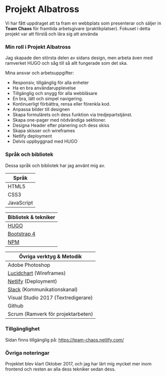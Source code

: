 # Projekt Albatross

Vi har fått uppdraget att ta fram en webbplats som presenterar och säljer in **Team Chaos** för framtida arbetsgivare (praktikplatser). Fokuset i detta projekt var att förstå och lära sig att använda 

### Min roll i Projekt Albatross

 Jag skapade den största delen av sidans design, men arbeta även med ramverket HUGO och såg till så allt fungerade som det ska.
 
 Mina ansvar och arbetsuppgifter:
 
 * Responsiv, tillgänglig för alla enheter
 * Ha en bra användarupplevelse
 * Tillgänglig och snygg för alla webbläsare
 * En bra, lätt och simpel navigering.
 * Kontinuerligt förbättra, rensa eller förenkla kod.
 * Anpassa bilder till designen
 * Skapa formulärets och dess funktion via tredjepartstjänst.
 * Skapa one-pager med nödvändiga sektioner.
 * Designa Header efter planering och dess skiss
 * Skapa skisser och wireframes
 * Netlify deployment
 * Delvis uppbyggnad med HUGO


 
 ### Språk och bibliotek
 
 Dessa språk och bibliotek har jag använt mig av.
 
Språk  |
------------- |
HTML5  |
CSS3  |
JavaScript  |

Bibliotek & tekniker|
------------- |
[HUGO](http://knockoutjs.com/)  |
[Bootstrap 4](https://getbootstrap.com/)  |
[NPM](https://www.npmjs.com/)  |

Övriga verktyg & Metodik |
------------- |
Adobe Photoshop  |
[Lucidchart](https://www.lucidchart.com/) (Wireframes)  |
[Netlify](https://netlify.com/) (Deployment) |
[Slack](https://www.slack.com/) (Kommunikationskanal) |
Visual Studio 2017 (Textredigerare) |
Github |
Scrum (Ramverk för projektarbeten) |

### Tillgänglighet

Sidan finns tillgänglig på: https://team-chaos.netlify.com/


### Övriga noteringar

Projektet blev klart Oktober 2017, och jag har lärt mig mycket mer inom frontend och resten av alla dess tekniker sedan dess. 
 
